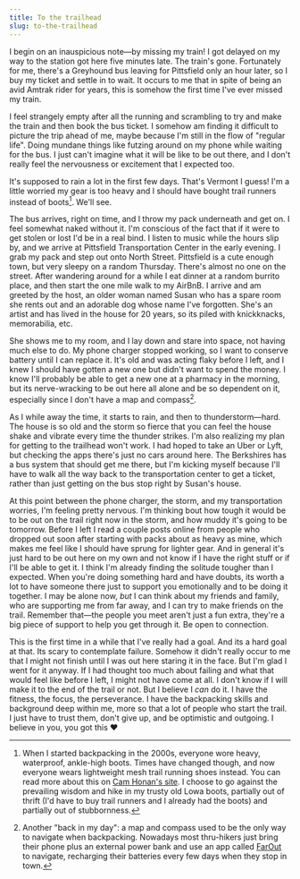 ```yaml
---
title: To the trailhead
slug: to-the-trailhead
---
```


I begin on an inauspicious note—by missing my train! I got delayed on my way to the station got here five minutes late. The train's gone. Fortunately for me, there's a Greyhound bus leaving for Pittsfield only an hour later, so I buy my ticket and settle in to wait. It occurs to me that in spite of being an avid Amtrak rider for years, this is somehow the first time I've ever missed my train.

I feel strangely empty after all the running and scrambling to try and make the train and then book the bus ticket. I somehow am finding it difficult to picture the trip ahead of me, maybe because I'm still in the flow of "regular life". Doing mundane things like futzing around on my phone while waiting for the bus. I just can't imagine what it will be like to be out there, and I don't really feel the nervousness or excitement that I expected too.

It's supposed to rain a lot in the first few days. That's Vermont I guess! I'm a little worried my gear is too heavy and I should have bought trail runners instead of boots[^1]. We'll see.

The bus arrives, right on time, and I throw my pack underneath and get on. I feel somewhat naked without it. I'm conscious of the fact that if it were to get stolen or lost I'd be in a real bind. I listen to music while the hours slip by, and we arrive at Pittsfield Transportation Center in the early evening. I grab my pack and step out onto North Street. Pittsfield is a cute enough town, but very sleepy on a random Thursday. There's almost no one on the street. After wandering around for a while I eat dinner at a random burrito place, and then start the one mile walk to my AirBnB. I arrive and am greeted by the host, an older woman named Susan who has a spare room she rents out and an adorable dog whose name I've forgotten. She's an artist and has lived in the house for 20 years, so its piled with knickknacks, memorabilia, etc.

She shows me to my room, and I lay down and stare into space, not having much else to do. My phone charger stopped working, so I want to conserve battery until I can replace it. It's old and was acting flaky before I left, and I knew I should have gotten a new one but didn't want to spend the money. I know I'll probably be able to get a new one at a pharmacy in the morning, but its nerve-wracking to be out here all alone and be so dependent on it, especially since I don't have a map and compass[^2].

As I while away the time, it starts to rain, and then to thunderstorm—hard. The house is so old and the storm so fierce that you can feel the house shake and vibrate every time the thunder strikes. I'm also realizing my plan for getting to the trailhead won't work. I had hoped to take an Uber or Lyft, but checking the apps there's just no cars around here. The Berkshires has a bus system that should get me there, but I'm kicking myself because I'll have to walk all the way back to the transportation center to get a ticket, rather than just getting on the bus stop right by Susan's house.

At this point between the phone charger, the storm, and my transportation worries, I'm feeling pretty nervous. I'm thinking bout how tough it would be to be out on the trail right now in the storm, and how muddy it's going to be tomorrow. Before I left I read a couple posts online from people who dropped out soon after starting with packs about as heavy as mine, which makes me feel like I should have sprung for lighter gear. And in general it's just hard to be out here on my own and not know if I have the right stuff or if I'll be able to get it. I think I'm already finding the solitude tougher than I expected. When you're doing something hard and have doubts, its worth a lot to have someone there just to support you emotionally and to be doing it together. I may be alone now, *but* I can think about my friends and family, who are supporting me from far away, and I can try to make friends on the trail. Remember that—the people you meet aren't just a fun extra, they're a big piece of support to help you get through it. Be open to connection.

This is the first time in a while that I've really had a goal. And its a hard goal at that. Its scary to contemplate failure. Somehow it didn't really occur to me that I might not finish until I was out here staring it in the face. But I'm glad I went for it anyway. If I had thought too much about failing and what that would feel like before I left, I might not have come at all. I don't know if I will make it to the end of the trail or not. But I believe I *can* do it. I have the fitness, the focus, the perseverance. I have the backpacking skills and background deep within me, more so that a lot of people who start the trail. I just have to trust them, don't give up, and be optimistic and outgoing. I believe in you, you got this ❤️



[^1]: When I started backpacking in the 2000s, everyone wore heavy, waterproof, ankle-high boots. Times have changed though, and now everyone wears lightweight mesh trail running shoes instead. You can read more about this on [Cam Honan's site](https://www.thehikinglife.com/2020/08/trail-runners-vs-hiking-boots-a-30-year-perspective/). I choose to go against the prevailing wisdom and hike in my trusty old Lowa boots, partially out of thrift (I'd have to buy trail runners and I already had the boots) and partially out of stubbornness.
[^2]: Another "back in my day": a map and compass used to be the only way to navigate when backpacking. Nowadays most thru-hikers just bring their phone plus an external power bank and use an app called [FarOut](https://faroutguides.com/) to navigate, recharging their batteries every few days when they stop in town.
